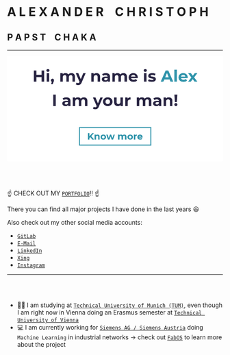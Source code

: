 # A L E X A N D E R &nbsp;&nbsp; C H R I S T O P H

## P A P S T &nbsp;&nbsp; C H A K A

----

<a href = "https://papstchaka.github.io/myportfolio/" target = "_blank" align = "center">
    <img src="assets/title.PNG" alt="Title"/>
</a>

<br></br>

:point_up: CHECK OUT MY [`PORTFOLIO`](https://papstchaka.github.io/myportfolio/)!! :point_up:

There you can find all major projects I have done in the last years :smiley:

Also check out my other social media accounts:

- [`GitLab`](https://gitlab.com/papstchaka)
- [`E-Mail`](mailto:alexander.christoph@tum.de)
- [`LinkedIn`](https://www.linkedin.com/in/alex-christoph/)
- [`Xing`](https://www.xing.com/profile/Alexander_Christoph10)
- [`Instagram`](https://z-p42.www.instagram.com/papstchaka/)

----

<br></br>

- :man_student: I am studying at [`Technical University of Munich (TUM)`](https://www.tum.de/en/), even though I am right now in Vienna doing an Erasmus semester at [`Technical University of Vienna`](https://www.tuwien.at/en/)
- :computer: I am currently working for [`Siemens AG / Siemens Austria`](https://www.siemens.com/global/en.html) doing `Machine Learning` in industrial networks &rightarrow; check out [`FabOS`](https://www.fab-os.org/) to learn more about the project

<!-- https://www.webfx.com/tools/emoji-cheat-sheet/ -->